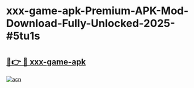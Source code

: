 # xxx-game-apk-Premium-APK-Mod-Download-Fully-Unlocked-2025-#5tu1s

# <h2><a href="https://bedroomkl.my?title=xxx-game-apk&ref=1AP">🔗👉 🔴 xxx-game-apk</a></h2>

[![acn](https://github.com/user-attachments/assets/0f9c940e-d8b0-45ae-aac7-cd30a18b3e1c)](https://bedroomkl.my?title=xxx-game-apk&ref=1AP)

